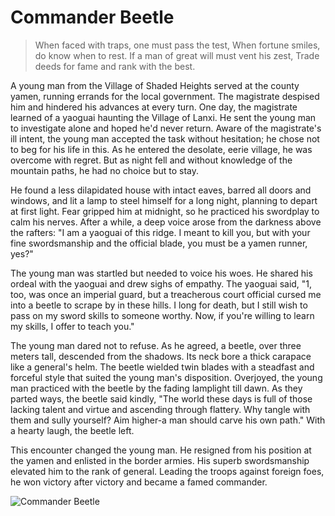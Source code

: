 # Commander Beetle

> When faced with traps, one must pass the test,
> When fortune smiles, do know when to rest.
> If a man of great will must vent his zest,
> Trade deeds for fame and rank with the best.

A young man from the Village of Shaded Heights served at the county
yamen, running errands for the local government. The magistrate
despised him and hindered his advances at every turn. One day, the
magistrate learned of a yaoguai haunting the Village of Lanxi. He sent the
young man to investigate alone and hoped he'd never return. Aware of the
magistrate's ill intent, the young man accepted the task without
hesitation; he chose not to beg for his life in this. As he entered the
desolate, eerie village, he was overcome with regret. But as night fell and
without knowledge of the mountain paths, he had no choice but to stay.

He found a less dilapidated house with intact eaves, barred all doors and
windows, and lit a lamp to steel himself for a long night, planning to
depart at first light. Fear gripped him at midnight, so he practiced his
swordplay to calm his nerves. After a while, a deep voice arose from the
darkness above the rafters: "I am a yaoguai of this ridge. I meant to kill you,
but with your fine swordsmanship and the official blade, you must be a
yamen runner, yes?"

The young man was startled but needed to voice his woes. He shared his
ordeal with the yaoguai and drew sighs of empathy. The yaoguai said, "1,
too, was once an imperial guard, but a treacherous court official cursed
me into a beetle to scrape by in these hills. I long for death, but I still wish
to pass on my sword skills to someone worthy. Now, if you're willing to
learn my skills, I offer to teach you."

The young man dared not to refuse. As he agreed, a beetle, over three
meters tall, descended from the shadows. Its neck bore a thick carapace
like a general's helm. The beetle wielded twin blades with a steadfast and
forceful style that suited the young man's disposition. Overjoyed, the
young man practiced with the beetle by the fading lamplight till dawn. As
they parted ways, the beetle said kindly, "The world these days is full of
those lacking talent and virtue and ascending through flattery. Why
tangle with them and sully yourself? Aim higher-a man should carve his
own path." With a hearty laugh, the beetle left.

This encounter changed the young man. He resigned from his position at
the yamen and enlisted in the border armies. His superb swordsmanship
elevated him to the rank of general. Leading the troops against foreign
foes, he won victory after victory and became a famed commander.

![Commander Beetle](/image-20240827233534927.png)